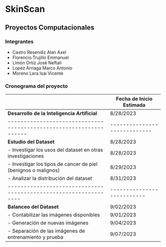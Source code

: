 # SkinScan
## Proyectos Computacionales

### Integrantes

- Castro Resendiz Alan Axel
- Florencio Trujillo Emmanuel
- Limón Ortíz José Neftali
- Lopez Arriaga Marco Antonio
- Moreno Lara Isai Vicente

### Cronograma del proyecto

|                                                                    | Fecha de Inicio Estimada     |
|--------------------------------------------------------------------|------------------------------|
| **Desarrollo de la Inteligencia Artificial**                       | 8/28/2023                    |
| ------------------------------------------------------------------ | ---------------------------- |
| **Estudio del Dataset**                                            | 8/28/2023                    |
| - Investigar los usos del dataset en otras investigaciones         | 8/28/2023                    |
| - Investigar los tipos de cancer de piel (benignos o malignos)     | 8/29/2023                    |
| - Analizar la distribución del dataset                             | 8/31/2023                    |
| ----------------------------------------------------------------   | --------------------------   |
| **Balanceo del Dataset**                                           | 9/02/2023                    |
| - Contabilizar las imágenes disponibles                            | 9/01/2023                    |
| - Generación de nuevas imágenes                                    | 9/04/2023                    |
| - Separación de las imágenes de entrenamiento y prueba             | 9/07/2023                    |


